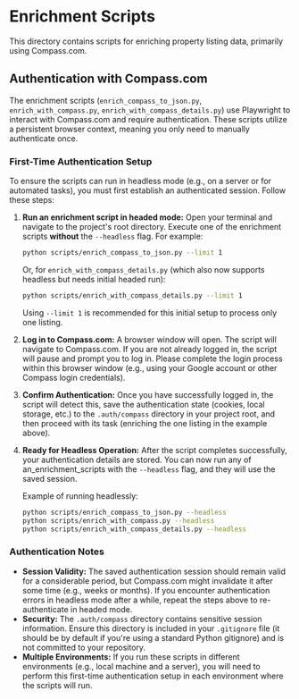 # Enrichment Scripts

This directory contains scripts for enriching property listing data, primarily using Compass.com.

## Authentication with Compass.com

The enrichment scripts (`enrich_compass_to_json.py`, `enrich_with_compass.py`, `enrich_with_compass_details.py`) use Playwright to interact with Compass.com and require authentication. These scripts utilize a persistent browser context, meaning you only need to manually authenticate once.

### First-Time Authentication Setup

To ensure the scripts can run in headless mode (e.g., on a server or for automated tasks), you must first establish an authenticated session. Follow these steps:

1.  **Run an enrichment script in headed mode:**
    Open your terminal and navigate to the project's root directory.
    Execute one of the enrichment scripts **without** the `--headless` flag. For example:
    ```bash
    python scripts/enrich_compass_to_json.py --limit 1
    ```
    Or, for `enrich_with_compass_details.py` (which also now supports headless but needs initial headed run):
    ```bash
    python scripts/enrich_with_compass_details.py --limit 1
    ```
    Using `--limit 1` is recommended for this initial setup to process only one listing.

2.  **Log in to Compass.com:**
    A browser window will open. The script will navigate to Compass.com. If you are not already logged in, the script will pause and prompt you to log in. Please complete the login process within this browser window (e.g., using your Google account or other Compass login credentials).

3.  **Confirm Authentication:**
    Once you have successfully logged in, the script will detect this, save the authentication state (cookies, local storage, etc.) to the `.auth/compass` directory in your project root, and then proceed with its task (enriching the one listing in the example above).

4.  **Ready for Headless Operation:**
    After the script completes successfully, your authentication details are stored. You can now run any of an_enrichment_scripts with the `--headless` flag, and they will use the saved session.

    Example of running headlessly:
    ```bash
    python scripts/enrich_compass_to_json.py --headless
    python scripts/enrich_with_compass.py --headless
    python scripts/enrich_with_compass_details.py --headless
    ```

### Authentication Notes

*   **Session Validity:** The saved authentication session should remain valid for a considerable period, but Compass.com might invalidate it after some time (e.g., weeks or months). If you encounter authentication errors in headless mode after a while, repeat the steps above to re-authenticate in headed mode.
*   **Security:** The `.auth/compass` directory contains sensitive session information. Ensure this directory is included in your `.gitignore` file (it should be by default if you're using a standard Python gitignore) and is not committed to your repository.
*   **Multiple Environments:** If you run these scripts in different environments (e.g., local machine and a server), you will need to perform this first-time authentication setup in each environment where the scripts will run.
